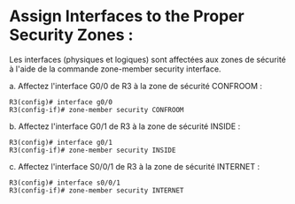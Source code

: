 # Assign Interfaces to the Proper Security Zones :

Les interfaces (physiques et logiques) sont affectées aux zones de sécurité à l'aide de la commande zone-member security interface.

a. Affectez l'interface G0/0 de R3 à la zone de sécurité CONFROOM :
```
R3(config)# interface g0/0
R3(config-if)# zone-member security CONFROOM
```

b. Affectez l'interface G0/1 de R3 à la zone de sécurité INSIDE :
```
R3(config)# interface g0/1
R3(config-if)# zone-member security INSIDE
```

c. Affectez l'interface S0/0/1 de R3 à la zone de sécurité INTERNET :
```
R3(config)# interface s0/0/1
R3(config-if)# zone-member security INTERNET
```
